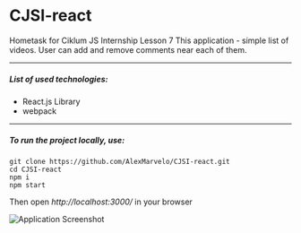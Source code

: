 # CJSI-react
Hometask for Ciklum JS Internship Lesson 7
This application - simple list of videos. User can add and remove comments near each of them.

---

##### List of used technologies:
- React.js Library
- webpack

---

##### To run the project locally, use:
```
git clone https://github.com/AlexMarvelo/CJSI-react.git
cd CJSI-react
npm i
npm start
```
Then open *http://localhost:3000/* in your browser

![Application Screenshot](http://heyalex.xyz/static/img/screenshot-cjsi-react.png)
